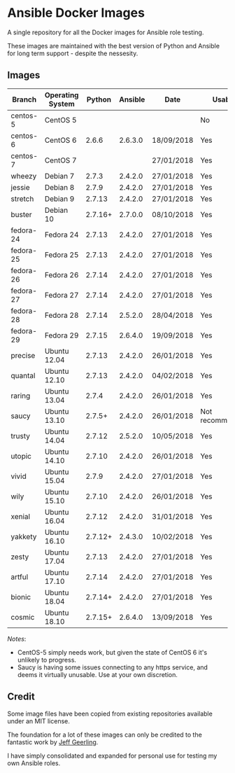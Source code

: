 # Ansible Docker Images

A single repository for all the Docker images for Ansible role testing.

These images are maintained with the best version of Python and Ansible for long term support - despite the nessesity.

## Images

| Branch    | Operating System | Python  | Ansible | Date       | Usable          |
| --------- |------------------| ------- | ------- |----------- | --------------- |
| centos-5  | CentOS 5         |         |         |            | No              |
| centos-6  | CentOS 6         | 2.6.6   | 2.6.3.0 | 18/09/2018 | Yes             |
| centos-7  | CentOS 7         |         |         | 27/01/2018 | Yes             |
| wheezy    | Debian 7         | 2.7.3   | 2.4.2.0 | 27/01/2018 | Yes             |
| jessie    | Debian 8         | 2.7.9   | 2.4.2.0 | 27/01/2018 | Yes             |
| stretch   | Debian 9         | 2.7.13  | 2.4.2.0 | 27/01/2018 | Yes             |
| buster    | Debian 10        | 2.7.16+ | 2.7.0.0 | 08/10/2018 | Yes             |
| fedora-24 | Fedora 24        | 2.7.13  | 2.4.2.0 | 27/01/2018 | Yes             |
| fedora-25 | Fedora 25        | 2.7.13  | 2.4.2.0 | 27/01/2018 | Yes             |
| fedora-26 | Fedora 26        | 2.7.14  | 2.4.2.0 | 27/01/2018 | Yes             |
| fedora-27 | Fedora 27        | 2.7.14  | 2.4.2.0 | 27/01/2018 | Yes             |
| fedora-28 | Fedora 28        | 2.7.14  | 2.5.2.0 | 28/04/2018 | Yes             |
| fedora-29 | Fedora 29        | 2.7.15  | 2.6.4.0 | 19/09/2018 | Yes             |
| precise   | Ubuntu 12.04     | 2.7.13  | 2.4.2.0 | 26/01/2018 | Yes             |
| quantal   | Ubuntu 12.10     | 2.7.13  | 2.4.2.0 | 04/02/2018 | Yes             |
| raring    | Ubuntu 13.04     | 2.7.4   | 2.4.2.0 | 26/01/2018 | Yes             |
| saucy     | Ubuntu 13.10     | 2.7.5+  | 2.4.2.0 | 26/01/2018 | Not recommended |
| trusty    | Ubuntu 14.04     | 2.7.12  | 2.5.2.0 | 10/05/2018 | Yes             |
| utopic    | Ubuntu 14.10     | 2.7.10  | 2.4.2.0 | 26/01/2018 | Yes             |
| vivid     | Ubuntu 15.04     | 2.7.9   | 2.4.2.0 | 27/01/2018 | Yes             |
| wily      | Ubuntu 15.10     | 2.7.10  | 2.4.2.0 | 26/01/2018 | Yes             |
| xenial    | Ubuntu 16.04     | 2.7.12  | 2.4.2.0 | 31/01/2018 | Yes             |
| yakkety   | Ubuntu 16.10     | 2.7.12+ | 2.4.3.0 | 10/02/2018 | Yes             |
| zesty     | Ubuntu 17.04     | 2.7.13  | 2.4.2.0 | 27/01/2018 | Yes             |
| artful    | Ubuntu 17.10     | 2.7.14  | 2.4.2.0 | 27/01/2018 | Yes             |
| bionic    | Ubuntu 18.04     | 2.7.14+ | 2.4.2.0 | 27/01/2018 | Yes             |
| cosmic    | Ubuntu 18.10     | 2.7.15+ | 2.6.4.0 | 13/09/2018 | Yes             |
*Notes*:

* CentOS-5 simply needs work, but given the state of CentOS 6 it's unlikely to progress.
* Saucy is having some issues connecting to any https service, and deems it virtually unusable. Use at your own discretion.

## Credit

Some image files have been copied from existing repositories available under an MIT license.

The foundation for a lot of these images can only be credited to the fantastic work by [Jeff Geerling](http://jeffgeerling.com/).

I have simply consolidated and expanded for personal use for testing my own Ansible roles.